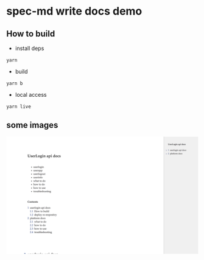 # spec-md write docs demo

## How to build

* install deps

```code
yarn
```

* build

```code
yarn b
```

* local access

```code
yarn live
```

## some images

![images](./images/info.png)